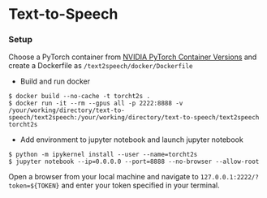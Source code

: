 # Text-to-Speech

### Setup

Choose a PyTorch container from [NVIDIA PyTorch Container Versions](https://docs.nvidia.com/deeplearning/frameworks/pytorch-release-notes/rel-22-11.html#rel-22-11) and create a Dockerfile as `/text2speech/docker/Dockerfile` 

- Build and run docker
```
$ docker build --no-cache -t torcht2s .
$ docker run -it --rm --gpus all -p 2222:8888 -v /your/working/directory/text-to-speech/text2speech:/your/working/directory/text-to-speech/text2speech torcht2s
```
- Add environment to jupyter notebook and launch jupyter notebook 
```
$ python -m ipykernel install --user --name=torcht2s
$ jupyter notebook --ip=0.0.0.0 --port=8888 --no-browser --allow-root
```
Open a browser from your local machine and navigate to `127.0.0.1:2222/?token=${TOKEN}` and enter your token specified in your terminal.
